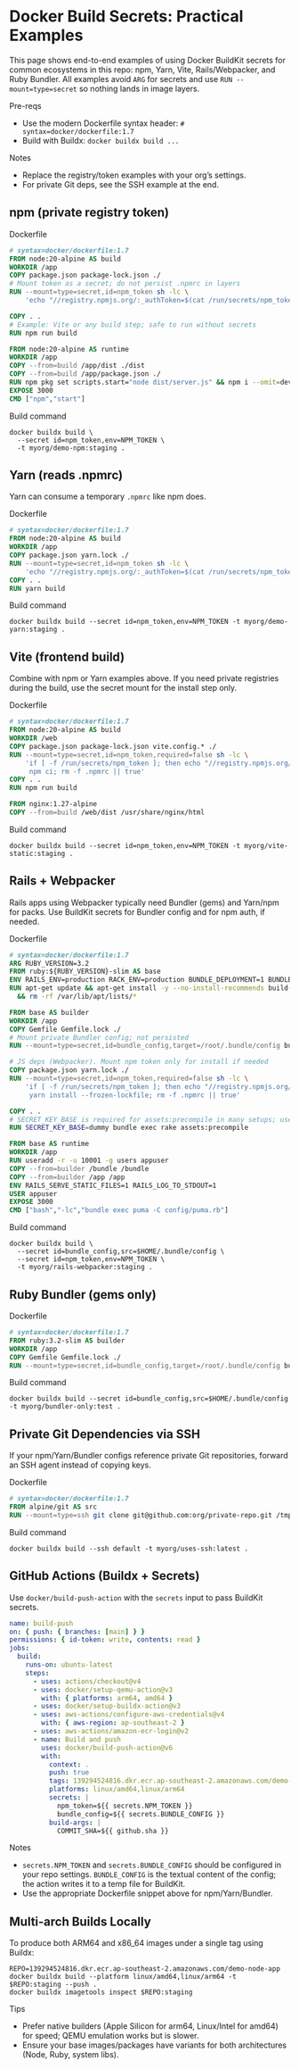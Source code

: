# Docker Build Secrets: Practical Examples

This page shows end-to-end examples of using Docker BuildKit secrets for common ecosystems in this repo: npm, Yarn, Vite, Rails/Webpacker, and Ruby Bundler. All examples avoid `ARG` for secrets and use `RUN --mount=type=secret` so nothing lands in image layers.

Pre-reqs

- Use the modern Dockerfile syntax header: `# syntax=docker/dockerfile:1.7`
- Build with Buildx: `docker buildx build ...`

Notes

- Replace the registry/token examples with your org’s settings.
- For private Git deps, see the SSH example at the end.

## npm (private registry token)

Dockerfile

```dockerfile
# syntax=docker/dockerfile:1.7
FROM node:20-alpine AS build
WORKDIR /app
COPY package.json package-lock.json ./
# Mount token as a secret; do not persist .npmrc in layers
RUN --mount=type=secret,id=npm_token sh -lc \
    'echo "//registry.npmjs.org/:_authToken=$(cat /run/secrets/npm_token)" > .npmrc && npm ci && rm -f .npmrc'

COPY . .
# Example: Vite or any build step; safe to run without secrets
RUN npm run build

FROM node:20-alpine AS runtime
WORKDIR /app
COPY --from=build /app/dist ./dist
COPY --from=build /app/package.json ./
RUN npm pkg set scripts.start="node dist/server.js" && npm i --omit=dev
EXPOSE 3000
CMD ["npm","start"]
```

Build command

```
docker buildx build \
  --secret id=npm_token,env=NPM_TOKEN \
  -t myorg/demo-npm:staging .
```

## Yarn (reads .npmrc)

Yarn can consume a temporary `.npmrc` like npm does.

Dockerfile

```dockerfile
# syntax=docker/dockerfile:1.7
FROM node:20-alpine AS build
WORKDIR /app
COPY package.json yarn.lock ./
RUN --mount=type=secret,id=npm_token sh -lc \
    'echo "//registry.npmjs.org/:_authToken=$(cat /run/secrets/npm_token)" > .npmrc && yarn install --frozen-lockfile && rm -f .npmrc'
COPY . .
RUN yarn build
```

Build command

```
docker buildx build --secret id=npm_token,env=NPM_TOKEN -t myorg/demo-yarn:staging .
```

## Vite (frontend build)

Combine with npm or Yarn examples above. If you need private registries during the build, use the secret mount for the install step only.

Dockerfile

```dockerfile
# syntax=docker/dockerfile:1.7
FROM node:20-alpine AS build
WORKDIR /web
COPY package.json package-lock.json vite.config.* ./
RUN --mount=type=secret,id=npm_token,required=false sh -lc \
    'if [ -f /run/secrets/npm_token ]; then echo "//registry.npmjs.org/:_authToken=$(cat /run/secrets/npm_token)" > .npmrc; fi; \
     npm ci; rm -f .npmrc || true'
COPY . .
RUN npm run build

FROM nginx:1.27-alpine
COPY --from=build /web/dist /usr/share/nginx/html
```

Build command

```
docker buildx build --secret id=npm_token,env=NPM_TOKEN -t myorg/vite-static:staging .
```

## Rails + Webpacker

Rails apps using Webpacker typically need Bundler (gems) and Yarn/npm for packs. Use BuildKit secrets for Bundler config and for npm auth, if needed.

Dockerfile

```dockerfile
# syntax=docker/dockerfile:1.7
ARG RUBY_VERSION=3.2
FROM ruby:${RUBY_VERSION}-slim AS base
ENV RAILS_ENV=production RACK_ENV=production BUNDLE_DEPLOYMENT=1 BUNDLE_PATH=/bundle
RUN apt-get update && apt-get install -y --no-install-recommends build-essential git curl nodejs yarn libpq5 \
  && rm -rf /var/lib/apt/lists/*

FROM base AS builder
WORKDIR /app
COPY Gemfile Gemfile.lock ./
# Mount private Bundler config; not persisted
RUN --mount=type=secret,id=bundle_config,target=/root/.bundle/config bundle install --jobs 4 --retry 3

# JS deps (Webpacker). Mount npm token only for install if needed
COPY package.json yarn.lock ./
RUN --mount=type=secret,id=npm_token,required=false sh -lc \
    'if [ -f /run/secrets/npm_token ]; then echo "//registry.npmjs.org/:_authToken=$(cat /run/secrets/npm_token)" > .npmrc; fi; \
     yarn install --frozen-lockfile; rm -f .npmrc || true'

COPY . .
# SECRET_KEY_BASE is required for assets:precompile in many setups; use a throwaway
RUN SECRET_KEY_BASE=dummy bundle exec rake assets:precompile

FROM base AS runtime
WORKDIR /app
RUN useradd -r -u 10001 -g users appuser
COPY --from=builder /bundle /bundle
COPY --from=builder /app /app
ENV RAILS_SERVE_STATIC_FILES=1 RAILS_LOG_TO_STDOUT=1
USER appuser
EXPOSE 3000
CMD ["bash","-lc","bundle exec puma -C config/puma.rb"]
```

Build command

```
docker buildx build \
  --secret id=bundle_config,src=$HOME/.bundle/config \
  --secret id=npm_token,env=NPM_TOKEN \
  -t myorg/rails-webpacker:staging .
```

## Ruby Bundler (gems only)

Dockerfile

```dockerfile
# syntax=docker/dockerfile:1.7
FROM ruby:3.2-slim AS builder
WORKDIR /app
COPY Gemfile Gemfile.lock ./
RUN --mount=type=secret,id=bundle_config,target=/root/.bundle/config bundle install --jobs 4 --retry 3
```

Build command

```
docker buildx build --secret id=bundle_config,src=$HOME/.bundle/config -t myorg/bundler-only:test .
```

## Private Git Dependencies via SSH

If your npm/Yarn/Bundler configs reference private Git repositories, forward an SSH agent instead of copying keys.

Dockerfile

```dockerfile
# syntax=docker/dockerfile:1.7
FROM alpine/git AS src
RUN --mount=type=ssh git clone git@github.com:org/private-repo.git /tmp/repo
```

Build command

```
docker buildx build --ssh default -t myorg/uses-ssh:latest .
```

## GitHub Actions (Buildx + Secrets)

Use `docker/build-push-action` with the `secrets` input to pass BuildKit secrets.

```yaml
name: build-push
on: { push: { branches: [main] } }
permissions: { id-token: write, contents: read }
jobs:
  build:
    runs-on: ubuntu-latest
    steps:
      - uses: actions/checkout@v4
      - uses: docker/setup-qemu-action@v3
        with: { platforms: arm64, amd64 }
      - uses: docker/setup-buildx-action@v3
      - uses: aws-actions/configure-aws-credentials@v4
        with: { aws-region: ap-southeast-2 }
      - uses: aws-actions/amazon-ecr-login@v2
      - name: Build and push
        uses: docker/build-push-action@v6
        with:
          context: .
          push: true
          tags: 139294524816.dkr.ecr.ap-southeast-2.amazonaws.com/demo-node-app:staging
          platforms: linux/amd64,linux/arm64
          secrets: |
            npm_token=${{ secrets.NPM_TOKEN }}
            bundle_config=${{ secrets.BUNDLE_CONFIG }}
          build-args: |
            COMMIT_SHA=${{ github.sha }}
```

Notes

- `secrets.NPM_TOKEN` and `secrets.BUNDLE_CONFIG` should be configured in your repo settings. `BUNDLE_CONFIG` is the textual content of the config; the action writes it to a temp file for BuildKit.
- Use the appropriate Dockerfile snippet above for npm/Yarn/Bundler.

## Multi-arch Builds Locally

To produce both ARM64 and x86_64 images under a single tag using Buildx:

```
REPO=139294524816.dkr.ecr.ap-southeast-2.amazonaws.com/demo-node-app
docker buildx build --platform linux/amd64,linux/arm64 -t $REPO:staging --push .
docker buildx imagetools inspect $REPO:staging
```

Tips

- Prefer native builders (Apple Silicon for arm64, Linux/Intel for amd64) for speed; QEMU emulation works but is slower.
- Ensure your base images/packages have variants for both architectures (Node, Ruby, system libs).
